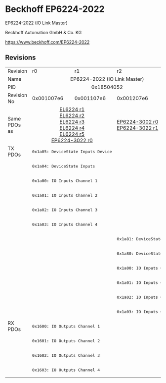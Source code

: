 # Beckhoff EP6224-2022

EP6224-2022 (IO Link Master)

Beckhoff Automation GmbH & Co. KG

https://www.beckhoff.com/EP6224-2022

## Revisions
<table>
<tr >
<td>Revision</td>
<td>r0</td>
<td>r1</td>
<td>r2</td>
</tr>
<tr >
<td>Name</td>
<td colspan=3 align="center">EP6224-2022 (IO Link Master)</td>
</tr>
<tr >
<td>PID</td>
<td colspan=3 align="center">0x18504052</td>
</tr>
<tr >
<td>Revision No</td>
<td>0x001007e6</td>
<td>0x001107e6</td>
<td>0x001207e6</td>
</tr>
<tr >
<td>Same PDOs as</td>
<td colspan=2 align="center"><a href="EL6224">EL6224 r1</a><br/><a href="EL6224">EL6224 r2</a><br/><a href="EL6224">EL6224 r3</a><br/><a href="EL6224">EL6224 r4</a><br/><a href="EL6224">EL6224 r5</a><br/><a href="EP6224-3022">EP6224-3022 r0</a></td>
<td><a href="EP6224-3002">EP6224-3002 r0</a><br/><a href="EP6224-3022">EP6224-3022 r1</a></td>
</tr>
<tr class="txpdo pdosection">
<td rowspan=12 valign=top>TX PDOs</td>
<td colspan=2 align="left"><pre>0x1a05: DeviceState Inputs Device</pre></td>
<td colspan=2 align="left"></td>
</tr>
<tr class="txpdo pdosection">
<td colspan=2 align="left"><pre>0x1a04: DeviceState Inputs</pre></td>
<td></td>
</tr>
<tr class="txpdo pdosection">
<td colspan=2 align="left"><pre>0x1a00: IO Inputs Channel 1</pre></td>
<td></td>
</tr>
<tr class="txpdo pdosection">
<td colspan=2 align="left"><pre>0x1a01: IO Inputs Channel 2</pre></td>
<td></td>
</tr>
<tr class="txpdo pdosection">
<td colspan=2 align="left"><pre>0x1a02: IO Inputs Channel 3</pre></td>
<td></td>
</tr>
<tr class="txpdo pdosection">
<td colspan=2 align="left"><pre>0x1a03: IO Inputs Channel 4</pre></td>
<td></td>
</tr>
<tr class="txpdo pdosection">
<td colspan=2 align="left"></td>
<td><pre>0x1a81: DeviceState Inputs</pre></td>
</tr>
<tr class="txpdo pdosection">
<td colspan=2 align="left"></td>
<td><pre>0x1a80: DeviceState Inputs</pre></td>
</tr>
<tr class="txpdo pdosection">
<td colspan=2 align="left"></td>
<td><pre>0x1a00: IO Inputs Channel 1</pre></td>
</tr>
<tr class="txpdo pdosection">
<td colspan=2 align="left"></td>
<td><pre>0x1a01: IO Inputs Channel 2</pre></td>
</tr>
<tr class="txpdo pdosection">
<td colspan=2 align="left"></td>
<td><pre>0x1a02: IO Inputs Channel 3</pre></td>
</tr>
<tr class="txpdo pdosection">
<td colspan=2 align="left"></td>
<td><pre>0x1a03: IO Inputs Channel 4</pre></td>
</tr>
<tr class="rxpdo pdosection">
<td rowspan=4 valign=top>RX PDOs</td>
<td colspan=3 align="left"><pre>0x1600: IO Outputs Channel 1</pre></td>
<td></td>
</tr>
<tr class="rxpdo pdosection">
<td colspan=3 align="left"><pre>0x1601: IO Outputs Channel 2</pre></td>
</tr>
<tr class="rxpdo pdosection">
<td colspan=3 align="left"><pre>0x1602: IO Outputs Channel 3</pre></td>
</tr>
<tr class="rxpdo pdosection">
<td colspan=3 align="left"><pre>0x1603: IO Outputs Channel 4</pre></td>
</tr>
</table>
